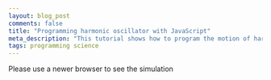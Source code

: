 ```yaml
---
layout: blog_post
comments: false
title: "Programming harmonic oscillator with JavaScript"
meta_description: "This tutorial shows how to program the motion of harmonic oscillator."
tags: programming science
---
```


<!--  To embed this simulator into your web page copy this source until "Harmonic Oscillator Simulator END" comment. -->

<!--

  Harmonic Oscillator Simulator

  http://evgenii.com
  License: MIT

-->

<p id="CanvasNotSupportedMessage">Please use a newer browser to see the simulation</p>

<canvas class="HarmonicOscillator-canvas"></canvas>

<script>

(function(){

  // Draw the scene
  var graphics = (function() {
    var canvas = null, // Canvas DOM element.
      context = null, // Canvas context for drawing.
      canvasHeight = 100,
      boxSize = 50,
      springInfo = {
        height: 30, // Height of the spring
        numberOfSegments: 12 // Number of segments in the spring.
      },
      colors = {
        shade30: "#a66000",
        shade40: "#ff6c00",
        shade50: "#ffb100"
      };

    // Return the middle X position of the box
    function boxMiddleX(xDisplacement) {
      var boxSpaceWidth = canvas.width - boxSize;
      return boxSpaceWidth * (xDisplacement + 1) / 2 + boxSize / 2;
    }

    // Draw spring from the box to the center. Position argument is the box position and varies from -1 to 1.
    // Value 0 corresponds to the central position, while -1 and 1 are the left and right respectively.
    function drawSpring(xDisplacement) {
      var springEndX = boxMiddleX(xDisplacement),
        springTopY = (canvasHeight - springInfo.height) / 2,
        springEndY = canvasHeight / 2,
        canvasMiddleX = canvas.width / 2,
        singleSegmentWidth = (canvasMiddleX - springEndX) / (springInfo.numberOfSegments - 1),
        springGoesUp = true;

      context.beginPath();
      context.lineWidth = 1;
      context.strokeStyle = colors.shade40;
      context.moveTo(springEndX, springEndY);

      for (var i = 0; i < springInfo.numberOfSegments; i++) {
        var currentSegmentWidth = singleSegmentWidth;
        if (i === 0 || i === springInfo.numberOfSegments - 1) { currentSegmentWidth /= 2; }

        springEndX += currentSegmentWidth;
        springEndY = springTopY;
        if (!springGoesUp) { springEndY += springInfo.height; }
        if (i === springInfo.numberOfSegments - 1) { springEndY = canvasHeight / 2; }

        context.lineTo(springEndX, springEndY);
        springGoesUp = !springGoesUp;
      }

      context.stroke();
    }

    // Draw a box at position. Position is a value from -1 to 1.
    // Value 0 corresponds to the central position, while -1 and 1 are the left and right respectively.
    function drawBox(xDisplacement) {
      var boxTopY = Math.floor((canvasHeight - boxSize) / 2);
      var startX = boxMiddleX(xDisplacement) - boxSize / 2;

      // Rectangle
      context.beginPath();
      context.fillStyle = colors.shade50;
      context.fillRect(startX, boxTopY, boxSize, boxSize);

      // Border around rectangle
      context.beginPath();
      context.lineWidth = 1;
      context.strokeStyle = colors.shade30;
      context.strokeRect(startX + 0.5, boxTopY + 0.5, boxSize - 1, boxSize - 1);
    }

    // Draw vertical line in the middle
    function drawMiddleLine() {
      var middleX = Math.floor(canvas.width / 2);

      context.beginPath();
      context.moveTo(middleX, 0);
      context.lineTo(middleX, canvas.height);
      context.lineWidth = 2;
      context.strokeStyle = colors.shade40;
      context.setLineDash([2,3]);
      context.stroke();
      context.setLineDash([1,0]);
    }

    // Clears everything and draws the whole scene: the line, spring and the box.
    function drawScene(xDisplacement) {
      context.clearRect(0, 0, canvas.width, canvas.height);
      drawMiddleLine();
      drawSpring(xDisplacement);
      drawBox(xDisplacement);
    }

    function hideCanvasNotSupportedMessage() {
      document.getElementById("CanvasNotSupportedMessage").style.display ='none';
    }

    // Resize canvas to will the width of container
    function fitToContainer(){
      canvas.style.width='100%';
      canvas.style.height= canvasHeight + 'px';
      canvas.width  = canvas.offsetWidth;
      canvas.height = canvas.offsetHeight;
    }

    // Create canvas for drawing and call success argument
    function init(success) {
      canvas = document.querySelector(".HarmonicOscillator-canvas");
      if (!(window.requestAnimationFrame && canvas && canvas.getContext)) { return; }
      context = canvas.getContext("2d", { alpha: false });
      if (!context) { return; }
      hideCanvasNotSupportedMessage()
      fitToContainer(); // Update the size of the canvas
      success();
    }

    return {
      fitToContainer: fitToContainer,
      drawScene: drawScene,
      init: init
    };
  })();

  // Calculate position and velocity of the box
  var physics = (function() {
    // Initial condition for the system
    var initialConditions = {
      xDisplacement:  1.0, // Box is displaced to the right
      velocity:       0.0  // Velocity is zero
    };

    /*
      Position of the box:
        0 is when the box is at the center.
        1.0 is the maximum position to the right.
        -1.0 is the maximum position to the left.
    */
    var xDisplacement = initialConditions.xDisplacement;
    var velocity = initialConditions.velocity;

    function currentXDisplacement() {
      return xDisplacement;
    }

    var previousTime = 0; // Stores time of the previous iteration (in milliseconds)
    var timeElapsed = 0; // Stores elapsed time in seconds from the start of emulation.

    // Returns acceleration (change of velocity) at displacement x
    function accelerationAtDisplacement(x) {
      // We are using the main formula for harmonic oscillator:
      // a = -(k/m) * x
      return -x;
    }

    // Returns the time elapsed from previous iteration
    function deltaT(time) {
      return time - previousTime;
    }

    // Calculates velocity of the box at given time
    function calculateVelocity(time) {
      return velocity + deltaT(time) * accelerationAtDisplacement(xDisplacement);
    }

    // Calculates displacement at given time and velocity
    function calculateXDisplacelement(time, velocity) {
      return xDisplacement + deltaT(time) * velocity;
    }

    // Calculate the new X position of the box
    function updateXDisplacement() {
      timeElapsed += 16 / 1000; // Increment time by 16 milliseconds (1/60 of a second)
      velocity = calculateVelocity(timeElapsed);
      xDisplacement = calculateXDisplacelement(timeElapsed, velocity);
      previousTime = timeElapsed;
    }

    return {
      updateXDisplacement: updateXDisplacement,
      currentXDisplacement: currentXDisplacement
    };
  })();

  // Start the animation
  var main = (function() {
    function animate() {
      physics.updateXDisplacement();
      graphics.drawScene(physics.currentXDisplacement());
      window.requestAnimationFrame(animate);
    }

    function init() {
      graphics.init(function() {
        // Redraw the scene if page is resized
        window.addEventListener('resize', function(event){
          graphics.fitToContainer();
          graphics.drawScene(physics.currentXDisplacement());
        });

        // Start the animation sequence
        animate();
      });
    }

    return {
      init: init
    };
  })();

  main.init();
})();

</script>

<!-- Harmonic Oscillator Simulator END -->